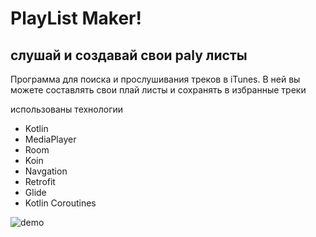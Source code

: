 # PlayList Maker!
## слушай и создавай свои paly листы

Программа для поиска и прослушивания треков в iTunes. В ней вы можете составлять свои плай листы и сохранять в избранные треки

использованы технологии
- Kotlin
- MediaPlayer
- Room
- Koin
- Navgation
- Retrofit
- Glide
- Kotlin Coroutines

![demo](demo.gif)
